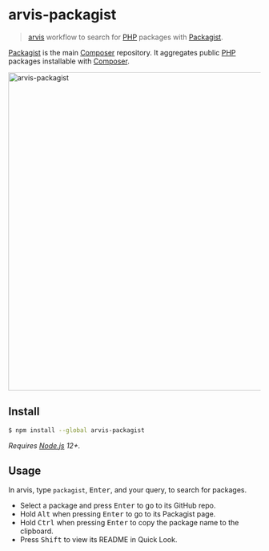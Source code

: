 # arvis-packagist

> [arvis](https://www.arvisapp.com) workflow to search for [PHP](https://secure.php.net) packages with [Packagist](https://packagist.org).

[Packagist](https://packagist.org) is the main [Composer](https://getcomposer.org) repository. It aggregates public [PHP](https://secure.php.net) packages installable with [Composer](https://getcomposer.org).

[<img alt="arvis-packagist" src="https://user-images.githubusercontent.com/499192/109269690-24120200-780d-11eb-9acd-fa532fd6258a.png" width="634">](https://packagist.org)

## Install

```sh
$ npm install --global arvis-packagist
```

*Requires [Node.js](https://nodejs.org) 12+.*

## Usage

In arvis, type `packagist`, <kbd>Enter</kbd>, and your query, to search for packages.

- Select a package and press <kbd>Enter</kbd> to go to its GitHub repo.<br>
- Hold <kbd>Alt</kbd> when pressing <kbd>Enter</kbd> to go to its Packagist page.<br>
- Hold <kbd>Ctrl</kbd> when pressing <kbd>Enter</kbd> to copy the package name to the clipboard.
- Press <kbd>Shift</kbd> to view its README in Quick Look.
